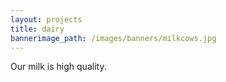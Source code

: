 ```yaml
---
layout: projects
title: dairy
bannerimage_path: /images/banners/milkcows.jpg
---
```



Our milk is high quality.&nbsp;
